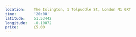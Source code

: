 ```yaml
---
location:    The Islington, 1 Tolpuddle St, London N1 0XT
time:        '20:00'
latitude:    51.53442
longitude:   -0.10872
price:       £5.00
---
```

